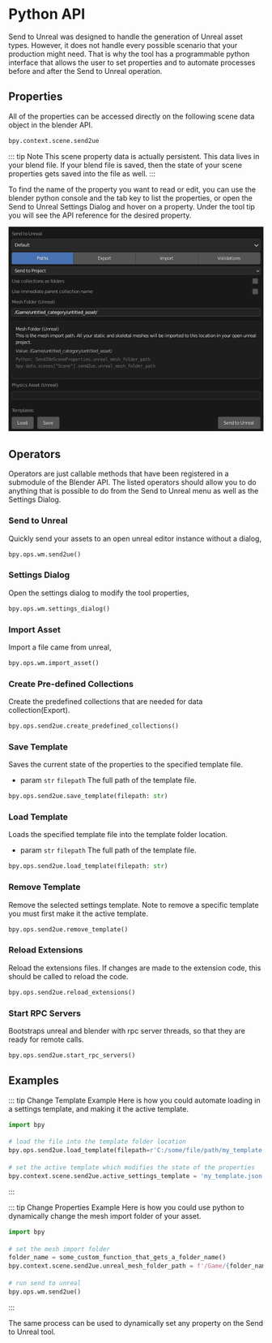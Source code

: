 # Python API
Send to Unreal was designed to handle the generation of Unreal asset types. However, it does not handle every possible
scenario that your production might need. That is why the tool has a programmable python interface that allows the
user to set properties and to automate processes before and after the Send to Unreal operation.

## Properties
All of the properties can be accessed directly on the following scene data object in the blender API.
```python
bpy.context.scene.send2ue
```

::: tip Note
  This scene property data is actually persistent. This data lives in your blend file. If your blend file is saved,
then the state of your scene properties gets saved into the file as well.
:::

To find the name of the property you want to read or edit, you can use the blender python console and the tab key to list
the properties, or open the Send to Unreal Settings Dialog and hover on a property.  Under the tool tip you will see the API reference for
the desired property.


![1](./images/python/1.png)

## Operators
Operators are just callable methods that have been registered in a submodule of the Blender API. The listed
operators should allow you to do anything that is possible to do from the Send to Unreal menu as well as the
Settings Dialog.

### Send to Unreal
Quickly send your assets to an open unreal editor instance without a dialog,
```python
bpy.ops.wm.send2ue()
```

### Settings Dialog
Open the settings dialog to modify the tool properties,
```python
bpy.ops.wm.settings_dialog()
```

### Import Asset
Import a file came from unreal,
```python
bpy.ops.wm.import_asset()
```

### Create Pre-defined Collections
Create the predefined collections that are needed for data collection(Export).
```python
bpy.ops.send2ue.create_predefined_collections()
```

### Save Template
Saves the current state of the properties to the specified template file.
- param `str` `filepath` The full path of the template file.
```python
bpy.ops.send2ue.save_template(filepath: str)
```

### Load Template
Loads the specified template file into the template folder location.
- param `str` `filepath` The full path of the template file.
```python
bpy.ops.send2ue.load_template(filepath: str)
```

### Remove Template
Remove the selected settings template. Note to remove a specific template you must first make it the active template.
```python
bpy.ops.send2ue.remove_template()
```

### Reload Extensions
Reload the extensions files. If changes are made to the extension code, this should be called to reload the code.
```python
bpy.ops.send2ue.reload_extensions()
```

### Start RPC Servers
Bootstraps unreal and blender with rpc server threads, so that they are ready for remote calls.
```python
bpy.ops.send2ue.start_rpc_servers()
```

## Examples

::: tip Change Template Example
  Here is how you could automate loading in a settings template, and making it the active template.
```python
import bpy

# load the file into the template folder location
bpy.ops.send2ue.load_template(filepath=r'C:/some/file/path/my_template.json')

# set the active template which modifies the state of the properties
bpy.context.scene.send2ue.active_settings_template = 'my_template.json'
```
:::

::: tip Change Properties Example
  Here is how you could use python to dynamically change the mesh import folder of your asset.
```python
import bpy

# set the mesh import folder
folder_name = some_custom_function_that_gets_a_folder_name()
bpy.context.scene.send2ue.unreal_mesh_folder_path = f'/Game/{folder_name}/'

# run send to unreal
bpy.ops.wm.send2ue()
```
:::


The same process can be used to dynamically set any property on the Send to Unreal tool.

